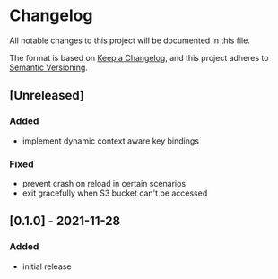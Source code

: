 # Changelog

All notable changes to this project will be documented in this file.

The format is based on [Keep a Changelog](https://keepachangelog.com/en/1.0.0/),
and this project adheres to [Semantic Versioning](https://semver.org/spec/v2.0.0.html).

## [Unreleased]

### Added

- implement dynamic context aware key bindings

### Fixed

- prevent crash on reload in certain scenarios
- exit gracefully when S3 bucket can't be accessed

## [0.1.0] - 2021-11-28

### Added

- initial release
